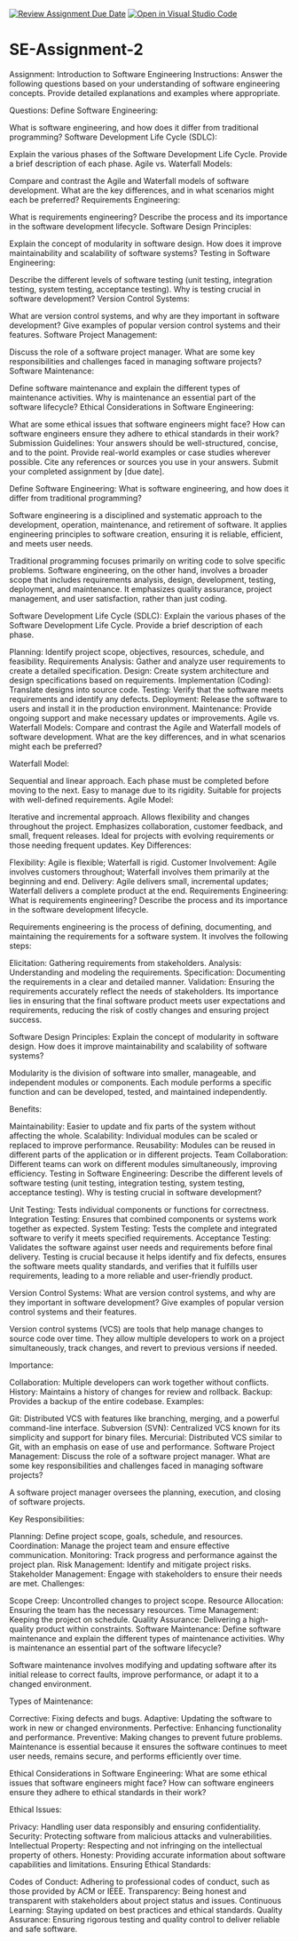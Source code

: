 [![Review Assignment Due Date](https://classroom.github.com/assets/deadline-readme-button-22041afd0340ce965d47ae6ef1cefeee28c7c493a6346c4f15d667ab976d596c.svg)](https://classroom.github.com/a/-ucQIGTc)
[![Open in Visual Studio Code](https://classroom.github.com/assets/open-in-vscode-2e0aaae1b6195c2367325f4f02e2d04e9abb55f0b24a779b69b11b9e10269abc.svg)](https://classroom.github.com/online_ide?assignment_repo_id=15272557&assignment_repo_type=AssignmentRepo)
# SE-Assignment-2
Assignment: Introduction to Software Engineering
Instructions:
Answer the following questions based on your understanding of software engineering concepts. Provide detailed explanations and examples where appropriate.

Questions:
Define Software Engineering:

What is software engineering, and how does it differ from traditional programming?
Software Development Life Cycle (SDLC):

Explain the various phases of the Software Development Life Cycle. Provide a brief description of each phase.
Agile vs. Waterfall Models:

Compare and contrast the Agile and Waterfall models of software development. What are the key differences, and in what scenarios might each be preferred?
Requirements Engineering:

What is requirements engineering? Describe the process and its importance in the software development lifecycle.
Software Design Principles:

Explain the concept of modularity in software design. How does it improve maintainability and scalability of software systems?
Testing in Software Engineering:

Describe the different levels of software testing (unit testing, integration testing, system testing, acceptance testing). Why is testing crucial in software development?
Version Control Systems:

What are version control systems, and why are they important in software development? Give examples of popular version control systems and their features.
Software Project Management:

Discuss the role of a software project manager. What are some key responsibilities and challenges faced in managing software projects?
Software Maintenance:

Define software maintenance and explain the different types of maintenance activities. Why is maintenance an essential part of the software lifecycle?
Ethical Considerations in Software Engineering:

What are some ethical issues that software engineers might face? How can software engineers ensure they adhere to ethical standards in their work?
Submission Guidelines:
Your answers should be well-structured, concise, and to the point.
Provide real-world examples or case studies wherever possible.
Cite any references or sources you use in your answers.
Submit your completed assignment by [due date].


Define Software Engineering:
What is software engineering, and how does it differ from traditional programming?

Software engineering is a disciplined and systematic approach to the development, operation, maintenance, and retirement of software. It applies engineering principles to software creation, ensuring it is reliable, efficient, and meets user needs.

Traditional programming focuses primarily on writing code to solve specific problems. Software engineering, on the other hand, involves a broader scope that includes requirements analysis, design, development, testing, deployment, and maintenance. It emphasizes quality assurance, project management, and user satisfaction, rather than just coding.

Software Development Life Cycle (SDLC):
Explain the various phases of the Software Development Life Cycle. Provide a brief description of each phase.

Planning: Identify project scope, objectives, resources, schedule, and feasibility.
Requirements Analysis: Gather and analyze user requirements to create a detailed specification.
Design: Create system architecture and design specifications based on requirements.
Implementation (Coding): Translate designs into source code.
Testing: Verify that the software meets requirements and identify any defects.
Deployment: Release the software to users and install it in the production environment.
Maintenance: Provide ongoing support and make necessary updates or improvements.
Agile vs. Waterfall Models:
Compare and contrast the Agile and Waterfall models of software development. What are the key differences, and in what scenarios might each be preferred?

Waterfall Model:

Sequential and linear approach.
Each phase must be completed before moving to the next.
Easy to manage due to its rigidity.
Suitable for projects with well-defined requirements.
Agile Model:

Iterative and incremental approach.
Allows flexibility and changes throughout the project.
Emphasizes collaboration, customer feedback, and small, frequent releases.
Ideal for projects with evolving requirements or those needing frequent updates.
Key Differences:

Flexibility: Agile is flexible; Waterfall is rigid.
Customer Involvement: Agile involves customers throughout; Waterfall involves them primarily at the beginning and end.
Delivery: Agile delivers small, incremental updates; Waterfall delivers a complete product at the end.
Requirements Engineering:
What is requirements engineering? Describe the process and its importance in the software development lifecycle.

Requirements engineering is the process of defining, documenting, and maintaining the requirements for a software system. It involves the following steps:

Elicitation: Gathering requirements from stakeholders.
Analysis: Understanding and modeling the requirements.
Specification: Documenting the requirements in a clear and detailed manner.
Validation: Ensuring the requirements accurately reflect the needs of stakeholders.
Its importance lies in ensuring that the final software product meets user expectations and requirements, reducing the risk of costly changes and ensuring project success.

Software Design Principles:
Explain the concept of modularity in software design. How does it improve maintainability and scalability of software systems?

Modularity is the division of software into smaller, manageable, and independent modules or components. Each module performs a specific function and can be developed, tested, and maintained independently.

Benefits:

Maintainability: Easier to update and fix parts of the system without affecting the whole.
Scalability: Individual modules can be scaled or replaced to improve performance.
Reusability: Modules can be reused in different parts of the application or in different projects.
Team Collaboration: Different teams can work on different modules simultaneously, improving efficiency.
Testing in Software Engineering:
Describe the different levels of software testing (unit testing, integration testing, system testing, acceptance testing). Why is testing crucial in software development?

Unit Testing: Tests individual components or functions for correctness.
Integration Testing: Ensures that combined components or systems work together as expected.
System Testing: Tests the complete and integrated software to verify it meets specified requirements.
Acceptance Testing: Validates the software against user needs and requirements before final delivery.
Testing is crucial because it helps identify and fix defects, ensures the software meets quality standards, and verifies that it fulfills user requirements, leading to a more reliable and user-friendly product.

Version Control Systems:
What are version control systems, and why are they important in software development? Give examples of popular version control systems and their features.

Version control systems (VCS) are tools that help manage changes to source code over time. They allow multiple developers to work on a project simultaneously, track changes, and revert to previous versions if needed.

Importance:

Collaboration: Multiple developers can work together without conflicts.
History: Maintains a history of changes for review and rollback.
Backup: Provides a backup of the entire codebase.
Examples:

Git: Distributed VCS with features like branching, merging, and a powerful command-line interface.
Subversion (SVN): Centralized VCS known for its simplicity and support for binary files.
Mercurial: Distributed VCS similar to Git, with an emphasis on ease of use and performance.
Software Project Management:
Discuss the role of a software project manager. What are some key responsibilities and challenges faced in managing software projects?

A software project manager oversees the planning, execution, and closing of software projects.

Key Responsibilities:

Planning: Define project scope, goals, schedule, and resources.
Coordination: Manage the project team and ensure effective communication.
Monitoring: Track progress and performance against the project plan.
Risk Management: Identify and mitigate project risks.
Stakeholder Management: Engage with stakeholders to ensure their needs are met.
Challenges:

Scope Creep: Uncontrolled changes to project scope.
Resource Allocation: Ensuring the team has the necessary resources.
Time Management: Keeping the project on schedule.
Quality Assurance: Delivering a high-quality product within constraints.
Software Maintenance:
Define software maintenance and explain the different types of maintenance activities. Why is maintenance an essential part of the software lifecycle?

Software maintenance involves modifying and updating software after its initial release to correct faults, improve performance, or adapt it to a changed environment.

Types of Maintenance:

Corrective: Fixing defects and bugs.
Adaptive: Updating the software to work in new or changed environments.
Perfective: Enhancing functionality and performance.
Preventive: Making changes to prevent future problems.
Maintenance is essential because it ensures the software continues to meet user needs, remains secure, and performs efficiently over time.

Ethical Considerations in Software Engineering:
What are some ethical issues that software engineers might face? How can software engineers ensure they adhere to ethical standards in their work?

Ethical Issues:

Privacy: Handling user data responsibly and ensuring confidentiality.
Security: Protecting software from malicious attacks and vulnerabilities.
Intellectual Property: Respecting and not infringing on the intellectual property of others.
Honesty: Providing accurate information about software capabilities and limitations.
Ensuring Ethical Standards:

Codes of Conduct: Adhering to professional codes of conduct, such as those provided by ACM or IEEE.
Transparency: Being honest and transparent with stakeholders about project status and issues.
Continuous Learning: Staying updated on best practices and ethical standards.
Quality Assurance: Ensuring rigorous testing and quality control to deliver reliable and safe software.






